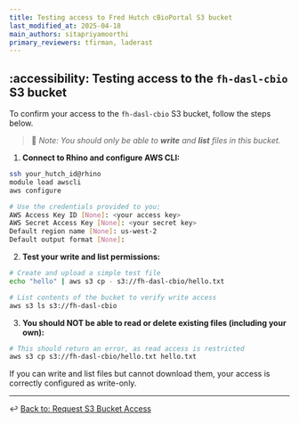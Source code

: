 ```yaml
---
title: Testing access to Fred Hutch cBioPortal S3 bucket
last_modified_at: 2025-04-18
main_authors: sitapriyamoorthi
primary_reviewers: tfirman, laderast  
---
```

## :accessibility: Testing access to the `fh-dasl-cbio` S3 bucket

To confirm your access to the `fh-dasl-cbio` S3 bucket, follow the steps below. 

> 📝 *Note:*
> *You should only be able to **write** and **list** files in this bucket.*

1. **Connect to Rhino and configure AWS CLI:**

```bash
ssh your_hutch_id@rhino
module load awscli
aws configure

# Use the credentials provided to you:
AWS Access Key ID [None]: <your access key>
AWS Secret Access Key [None]: <your secret key>
Default region name [None]: us-west-2
Default output format [None]:
```

2. **Test your write and list permissions:**

```bash
# Create and upload a simple test file
echo "hello" | aws s3 cp - s3://fh-dasl-cbio/hello.txt

# List contents of the bucket to verify write access
aws s3 ls s3://fh-dasl-cbio
```

3. **You should NOT be able to read or delete existing files (including your own):**

```bash
# This should return an error, as read access is restricted
aws s3 cp s3://fh-dasl-cbio/hello.txt hello.txt
```

If you can write and list files but cannot download them, your access is correctly configured as write-only.

---

↩️ [Back to: Request S3 Bucket Access](/datascience/fh-cbio-intro#request-s3-bucket-access)


